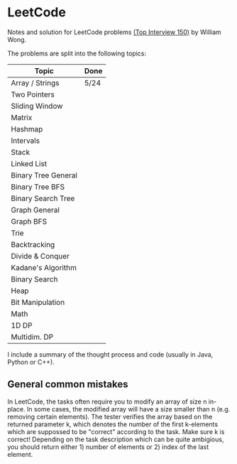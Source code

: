 # LeetCode

Notes and solution for LeetCode problems [(Top Interview 150)](https://leetcode.com/studyplan/top-interview-150/) by William Wong.

The problems are split into the following topics:

| Topic                      | Done   |
|-----------------------------|--------|
| Array / Strings             |   5/24     |
| Two Pointers               |        |
| Sliding Window             |        |
| Matrix                     |        |
| Hashmap                    |        |
| Intervals                  |        |
| Stack                       |        |
| Linked List                |        |
| Binary Tree General         |        |
| Binary Tree BFS            |        |
| Binary Search Tree         |        |
| Graph General               |        |
| Graph BFS                  |        |
| Trie                        |        |
| Backtracking               |        |
| Divide & Conquer           |        |
| Kadane's Algorithm          |        |
| Binary Search              |        |
| Heap                        |        |
| Bit Manipulation           |        |
| Math                        |        |
| 1D DP                       |        |
| Multidim. DP               |        |

I include a summary of the thought process and code (usually in Java, Python or C++).

## General common mistakes
In LeetCode, the tasks often require you to modify an array of size n in-place. In some cases, the modified array will have a size smaller than n (e.g. removing certain elements). The tester verifies the array based on the returned parameter k, which denotes the number of the first k-elements which are suppossed to be "correct" according to the task. Make sure k is correct! Depending on the task description which can be quite ambigious, you should return either 1) number of elements or 2) index of the last element.

